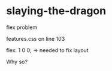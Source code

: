 # slaying-the-dragon
flex problem

features.css
on line 103

flex: 1 0 0; -> needed to fix layout

Why so?
